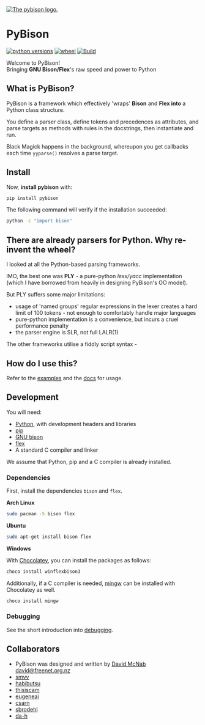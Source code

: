 [![The pybison logo.](doc/pybison.svg)](https://github.com/lukeparser/pybison)

# PyBison
[![python versions](https://img.shields.io/pypi/pyversions/pybison)](https://pypi.org/project/pybison)
[![wheel](https://img.shields.io/pypi/wheel/pybison)](https://pypi.org/project/pybison/#files)
[![Build](https://github.com/lukeparser/pybison/workflows/Build/badge.svg)](https://github.com/lukeparser/pybison/actions)

Welcome to PyBison!  
Bringing **GNU Bison/Flex**'s raw speed and power to Python  

## What is PyBison?
PyBison is a framework which effectively 'wraps' **Bison** and **Flex into** a Python class structure.

You define a parser class, define tokens and precedences as attributes, and parse targets as methods with rules in the docstrings, then instantiate and run.

Black Magick happens in the background, whereupon you get callbacks each time `yyparse()` resolves a parse target.

## Install

Now, **install pybison** with:
```bash
pip install pybison
```

The following command will verify if the installation succeeded:

```bash
python -c "import bison"
```

## There are already parsers for Python. Why re-invent the wheel?

I looked at all the Python-based parsing frameworks.

IMO, the best one was **PLY** - a pure-python *lexx/yacc* implementation (which I have borrowed from heavily in designing PyBison's OO model).

But PLY suffers some major limitations:

- usage of 'named groups' regular expressions in the lexer creates a hard limit of 100 tokens - not enough to comfortably handle major languages
- pure-python implementation is a convenience, but incurs a cruel performance penalty
- the parser engine is SLR, not full LALR(1)

The other frameworks utilise a fiddly script syntax -

## How do I use this?

Refer to the [examples](https://github.com/lukeparser/pybison/tree/master/examples) and the [docs](https://github.com/lukeparser/pybison/tree/master/doc) for usage.

## Development
You will need:

- [Python](https://www.python.org/), with development headers and libraries
- [pip](https://pypi.org/project/pip/)
- [GNU bison](https://www.gnu.org/software/bison/)
- [flex](https://github.com/westes/flex)
- A standard C compiler and linker

We assume that Python, pip and a C compiler is already installed.

### Dependencies
First, install the dependencies `bison` and `flex`.

**Arch Linux**
```bash
sudo pacman -S bison flex
```
**Ubuntu**
```bash
sudo apt-get install bison flex
```

**Windows**

With [Chocolatey](https://community.chocolatey.org/), you can install the packages as follows:
```bash
choco install winflexbison3
```
Additionally, if a C compiler is needed, [mingw](https://osdn.net/projects/mingw/) can be installed with Chocolatey as well.
```bash
choco install mingw
```

### Debugging

See the short introduction into [debugging](debugging/README.md).

## Collaborators
- PyBison was designed and written by [David McNab <david@freenet.org.nz>](http://freenet.mcnabhosting.com/python/pybison/)
- [smvv](https://github.com/smvv)
- [habibutsu](https://github.com/habibutsu)
- [thisiscam](https://github.com/thisiscam)
- [eugeneai](https://github.com/eugenai)
- [csarn](https://github.com/csarn)
- [sbrodehl](https://github.com/sbrodehl)
- [da-h](https://github.com/da-h)

